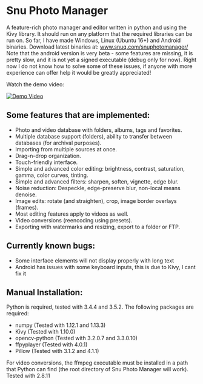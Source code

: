 # Snu Photo Manager

A feature-rich photo manager and editor written in python and using the Kivy library.
It should run on any platform that the required libraries can be run on.  So far, I have made Windows, Linux (Ubuntu 16+) and Android binaries.
Download latest binaries at:
www.snuq.com/snuphotomanager/
Note that the android version is very beta - some features are missing, it is pretty slow, and it is not yet a signed executable (debug only for now).
Right now I do not know how to solve some of these issues, if anyone with more experience can offer help it would be greatly appreciated!


Watch the demo video:

[![Demo Video](https://img.youtube.com/vi/1Bgc5UyPOS4/0.jpg)](https://www.youtube.com/watch?v=1Bgc5UyPOS4)


## Some features that are implemented:
* Photo and video database with folders, albums, tags and favorites.
* Multiple database support (folders), ability to transfer between databases (for archival purposes).
* Importing from multiple sources at once.
* Drag-n-drop organization.
* Touch-friendly interface.
* Simple and advanced color editing: brightness, contrast, saturation, gamma, color curves, tinting.
* Simple and advanced filters: sharpen, soften, vignette, edge blur.
* Noise reduction: Despeckle, edge-preserve blur, non-local means denoise.
* Image edits: rotate (and straighten), crop, image border overlays (frames).
* Most editing features apply to videos as well.
* Video conversions (reencoding using presets).
* Exporting with watermarks and resizing, export to a folder or FTP.


## Currently known bugs:
* Some interface elements will not display properly with long text
* Android has issues with some keyboard inputs, this is due to Kivy, I cant fix it


## Manual Installation:
Python is required, tested with 3.4.4 and 3.5.2.
The following packages are required:
* numpy (Tested with 1.12.1 and 1.13.3)
* Kivy (Tested with 1.10.0)
* opencv-python (Tested with 3.2.0.7 and 3.3.0.10)
* ffpyplayer (Tested with 4.0.1)
* Pillow (Tested with 3.1.2 and 4.1.1)

For video conversions, the ffmpeg executable must be installed in a path that Python can find (the root directory of Snu Photo Manager will work).  Tested with 2.8.11